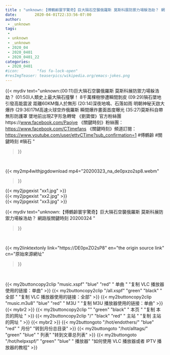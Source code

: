 ```yaml
---
title : "unknown:【傅鶴齡寰宇驚奇】巨大隕石空襲俄羅斯 莫斯科展防禦力場躲浩劫？ 網路版關鍵時刻 20200324 "
date:        2020-04-01T22:33:56-07:00
author:
 - _unknown
tags:
 - 
 - unknown
 - _unknown
 - 2020_04
 - 2020_0401
 - 2020_0401_22
categories:
 - 2020_0401
#icon:        "fas fa-lock-open"
#resImgTeaser: teaserpics/wikipedia.org/emacs-jokes.png
---
```







{{< mydiv text="unknown:(00:11)巨大隕石空襲俄羅斯 莫斯科展防禦力場躲浩劫？  (01:50)人類史上最大隕石撞擊！ 8千萬棵樹慘遭瞬間剝皮  (09:29)隕石墜地引發高能震波  距離60KM傷人於無形  (20:14)深夜地鳴、石落如雨  明朝神秘天啟大爆炸  (29:36)17M高速火球空炸俄羅斯  瞬間爆炸畫面首度曝光  (35:27)莫斯科自帶無形防護罩  墜地前出現Z字形急轉彎     《劉寶傑》官方粉絲團https://www.facebook.com/Paojye 《關鍵時刻》粉絲團：https://www.facebook.com/CTimefans 《關鍵時刻》頻道訂閱：https://www.youtube.com/user/ettvCTime?sub_confirmation=1  #傅鶴齡 #關鍵時刻 #隕石 "
>}}
<br>


{{< my2mp4withjpgdownload mp4="20200323_na_de0pxzo2sp8.webm"
>}}

{{< my2jpgexist "xx1.jpg" >}}<br>
{{< my2jpgexist "xx2.jpg" >}}<br>
{{< my2jpgexist "xx3.jpg" >}}<br>



{{< mydiv text="unknown:【傅鶴齡寰宇驚奇】巨大隕石空襲俄羅斯 莫斯科展防禦力場躲浩劫？ 網路版關鍵時刻 20200324 "
>}}
<br>

{{< my2linktextonly link="https://DE0pxZO2sP8"
en="the origin source link" cn="原始來源網址"
>}}


<br>


{{< my2buttoncopy2clip "music.xspf"        "blue"   "red"    " 单曲 "  "复制 VLC 播放器使用的链接：单曲" >}} {{< my2buttoncopy2clip "/all.xspf"         "green"  "black"  " 全部 "  "复制 VLC 播放器使用的链接：全部" >}} {{< my2buttoncopy2clip "music.m3u8"        "blue"   "red"    " M3U  "    "复制 M3U 播放器使用的链接：单曲" >}} {{< mybr2 >}} {{< my2buttoncopy2clip ""                  "green"  "black"  " 本页 "    "复制 本页的网址 " >}} {{< my2buttoncopy2clip "/"                 "black"  "red"    " 主站 "    "复制 主站的网址 " >}} {{< mybr2 >}} {{< my2buttongoto      "/hot/endothers/"   "blue"   "red"    " 月份"   "转到月份总目录" >}} {{< my2buttongoto      "/hot/alltags/"     "green"  "blue"   " 列表"   "转到文章总列表" >}} {{< my2buttongoto      "/hot/helpxspf/"    "green"  "blue"   " 播放器" "如何使用 VLC 播放器或者 IPTV 播放器的教程" >}} 
